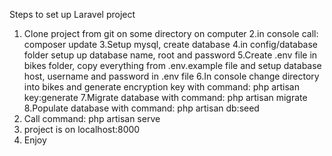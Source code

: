 Steps to set up Laravel project
1. Clone project from git on some directory on computer
2.in console call: composer update
3.Setup mysql, create database
4.in config/database folder setup up database name, root and password
5.Create .env file in bikes folder, copy everything from .env.example file and setup database host, username and password in .env file
6.In console change directory into bikes and generate encryption key with command: php artisan key:generate
7.Migrate database with command: php artisan migrate
8.Populate database with command: php artisan db:seed
9. Call command: php artisan serve
10. project is on localhost:8000
11. Enjoy
